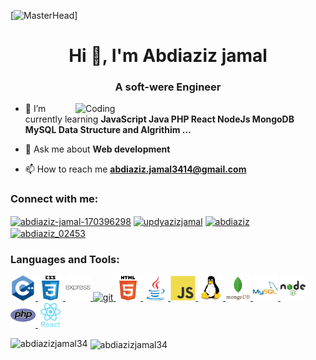 [![MasterHead]([https://media1.giphy.com/media/v1.Y2lkPTc5MGI3NjExbDNiNWMyMTI1OWduaXlvMnN4Y3F0enNxa2Q3c2p4MDhxaGxrMjlzdCZlcD12MV9naWZzX3NlYXJjaCZjdD1n/qgQUggAC3Pfv687qPC/200.webp](https://user-images.githubusercontent.com/10498744/210012254-234538ff-d198-48aa-8964-37e6fd45d227.gif))]

<h1 align="center">Hi 👋, I'm Abdiaziz jamal</h1>
<h3 align="center">A soft-were Engineer</h3>
<img align="right" alt="Coding" width="400" src="https://miro.medium.com/v2/resize:fit:1400/1*gReLR6hZjwyBxHmfLN1AVw.gif">


- 🌱 I’m currently learning **JavaScript Java PHP React NodeJs MongoDB MySQL Data Structure and Algrithim ...**

- 💬 Ask me about **Web development**

- 📫 How to reach me **abdiaziz.jamal3414@gmail.com**

<h3 align="left">Connect with me:</h3>
<p align="left">
<a href="https://linkedin.com/in/abdiaziz-jamal-170396298" target="blank"><img align="center" src="https://raw.githubusercontent.com/rahuldkjain/github-profile-readme-generator/master/src/images/icons/Social/linked-in-alt.svg" alt="abdiaziz-jamal-170396298" height="30" width="40" /></a>
<a href="https://instagram.com/updyazizjamal" target="blank"><img align="center" src="https://raw.githubusercontent.com/rahuldkjain/github-profile-readme-generator/master/src/images/icons/Social/instagram.svg" alt="updyazizjamal" height="30" width="40" /></a>
<a href="https://www.leetcode.com/abdiaziz" target="blank"><img align="center" src="https://raw.githubusercontent.com/rahuldkjain/github-profile-readme-generator/master/src/images/icons/Social/leet-code.svg" alt="abdiaziz" height="30" width="40" /></a>
<a href="https://discord.gg/abdiaziz_02453" target="blank"><img align="center" src="https://raw.githubusercontent.com/rahuldkjain/github-profile-readme-generator/master/src/images/icons/Social/discord.svg" alt="abdiaziz_02453" height="30" width="40" /></a>
</p>

<h3 align="left">Languages and Tools:</h3>
<p align="left"> <a href="https://www.w3schools.com/cpp/" target="_blank" rel="noreferrer"> <img src="https://raw.githubusercontent.com/devicons/devicon/master/icons/cplusplus/cplusplus-original.svg" alt="cplusplus" width="40" height="40"/> </a> <a href="https://www.w3schools.com/css/" target="_blank" rel="noreferrer"> <img src="https://raw.githubusercontent.com/devicons/devicon/master/icons/css3/css3-original-wordmark.svg" alt="css3" width="40" height="40"/> </a> <a href="https://expressjs.com" target="_blank" rel="noreferrer"> <img src="https://raw.githubusercontent.com/devicons/devicon/master/icons/express/express-original-wordmark.svg" alt="express" width="40" height="40"/> </a> <a href="https://git-scm.com/" target="_blank" rel="noreferrer"> <img src="https://www.vectorlogo.zone/logos/git-scm/git-scm-icon.svg" alt="git" width="40" height="40"/> </a> <a href="https://www.w3.org/html/" target="_blank" rel="noreferrer"> <img src="https://raw.githubusercontent.com/devicons/devicon/master/icons/html5/html5-original-wordmark.svg" alt="html5" width="40" height="40"/> </a> <a href="https://www.java.com" target="_blank" rel="noreferrer"> <img src="https://raw.githubusercontent.com/devicons/devicon/master/icons/java/java-original.svg" alt="java" width="40" height="40"/> </a> <a href="https://developer.mozilla.org/en-US/docs/Web/JavaScript" target="_blank" rel="noreferrer"> <img src="https://raw.githubusercontent.com/devicons/devicon/master/icons/javascript/javascript-original.svg" alt="javascript" width="40" height="40"/> </a> <a href="https://www.linux.org/" target="_blank" rel="noreferrer"> <img src="https://raw.githubusercontent.com/devicons/devicon/master/icons/linux/linux-original.svg" alt="linux" width="40" height="40"/> </a> <a href="https://www.mongodb.com/" target="_blank" rel="noreferrer"> <img src="https://raw.githubusercontent.com/devicons/devicon/master/icons/mongodb/mongodb-original-wordmark.svg" alt="mongodb" width="40" height="40"/> </a> <a href="https://www.mysql.com/" target="_blank" rel="noreferrer"> <img src="https://raw.githubusercontent.com/devicons/devicon/master/icons/mysql/mysql-original-wordmark.svg" alt="mysql" width="40" height="40"/> </a> <a href="https://nodejs.org" target="_blank" rel="noreferrer"> <img src="https://raw.githubusercontent.com/devicons/devicon/master/icons/nodejs/nodejs-original-wordmark.svg" alt="nodejs" width="40" height="40"/> </a> <a href="https://www.php.net" target="_blank" rel="noreferrer"> <img src="https://raw.githubusercontent.com/devicons/devicon/master/icons/php/php-original.svg" alt="php" width="40" height="40"/> </a> <a href="https://reactjs.org/" target="_blank" rel="noreferrer"> <img src="https://raw.githubusercontent.com/devicons/devicon/master/icons/react/react-original-wordmark.svg" alt="react" width="40" height="40"/> </a> </p>

<p><img align="left" src="https://github-readme-stats.vercel.app/api/top-langs?username=abdiazizjamal34&show_icons=true&locale=en&layout=compact" alt="abdiazizjamal34" /></p>

<p>&nbsp;<img align="center" src="https://github-readme-stats.vercel.app/api?username=abdiazizjamal34&show_icons=true&locale=en" alt="abdiazizjamal34" /></p>
